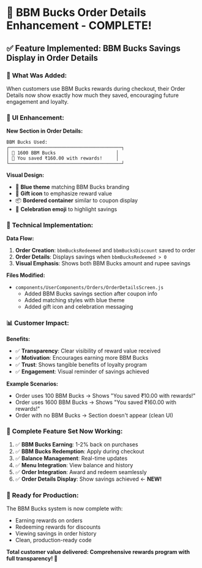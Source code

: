 # 🎉 BBM Bucks Order Details Enhancement - COMPLETE!

## ✅ **Feature Implemented: BBM Bucks Savings Display in Order Details**

### 🎯 **What Was Added:**

When customers use BBM Bucks rewards during checkout, their Order Details now show exactly how much they saved, encouraging future engagement and loyalty.

### 📱 **UI Enhancement:**

**New Section in Order Details:**

```
BBM Bucks Used:
┌─────────────────────────────────────────┐
│ 🎁 1600 BBM Bucks                      │
│ 🎉 You saved ₹160.00 with rewards!     │
└─────────────────────────────────────────┘
```

**Visual Design:**

- 💙 **Blue theme** matching BBM Bucks branding
- 🎁 **Gift icon** to emphasize reward value
- 📦 **Bordered container** similar to coupon display
- 🎊 **Celebration emoji** to highlight savings

### 🔧 **Technical Implementation:**

**Data Flow:**

1. **Order Creation**: `bbmBucksRedeemed` and `bbmBucksDiscount` saved to order
2. **Order Details**: Displays savings when `bbmBucksRedeemed > 0`
3. **Visual Emphasis**: Shows both BBM Bucks amount and rupee savings

**Files Modified:**

- `components/UserComponents/Orders/OrderDetailsScreen.js`
  - Added BBM Bucks savings section after coupon info
  - Added matching styles with blue theme
  - Added gift icon and celebration messaging

### 📊 **Customer Impact:**

**Benefits:**

- ✅ **Transparency**: Clear visibility of reward value received
- ✅ **Motivation**: Encourages earning more BBM Bucks
- ✅ **Trust**: Shows tangible benefits of loyalty program
- ✅ **Engagement**: Visual reminder of savings achieved

**Example Scenarios:**

- Order uses 100 BBM Bucks → Shows "You saved ₹10.00 with rewards!"
- Order uses 1600 BBM Bucks → Shows "You saved ₹160.00 with rewards!"
- Order with no BBM Bucks → Section doesn't appear (clean UI)

### 🎊 **Complete Feature Set Now Working:**

1. ✅ **BBM Bucks Earning**: 1-2% back on purchases
2. ✅ **BBM Bucks Redemption**: Apply during checkout
3. ✅ **Balance Management**: Real-time updates
4. ✅ **Menu Integration**: View balance and history
5. ✅ **Order Integration**: Award and redeem seamlessly
6. ✅ **Order Details Display**: Show savings achieved ← **NEW!**

### 🚀 **Ready for Production:**

The BBM Bucks system is now complete with:

- Earning rewards on orders
- Redeeming rewards for discounts
- Viewing savings in order history
- Clean, production-ready code

**Total customer value delivered: Comprehensive rewards program with full transparency! 🎉**
